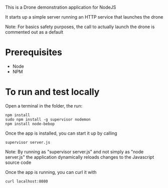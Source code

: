 This is a Drone demonstration  application for NodeJS

It starts up a simple server running an HTTP service that launches the drone

Note: For basics safety purposes, the call to actually launch the drone is commented out as a default

# Prerequisites
* Node
* NPM

# To run and test locally
Open a terminal in the folder, the run:

```
npm install
sudo npm install -g supervisor nodemon
npm install node-bebop
```

Once the app is installed, you can start it up by calling


```
supervisor server.js
```

Note: By running as "supervisor server.js" and not simply as "node server.js" the application dynamically reloads changes to the Javascript source code

Once the app is running, you can curl it with

```
curl localhost:8080
```